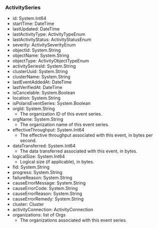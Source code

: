 ### ActivitySeries
- id: System.Int64
- startTime: DateTime
- lastUpdated: DateTime
- lastActivityType: ActivityTypeEnum
- lastActivityStatus: ActivityStatusEnum
- severity: ActivitySeverityEnum
- objectId: System.String
- objectName: System.String
- objectType: ActivityObjectTypeEnum
- activitySeriesId: System.String
- clusterUuid: System.String
- clusterName: System.String
- lastEventAddedAt: DateTime
- lastVerifiedAt: DateTime
- isCancelable: System.Boolean
- location: System.String
- isPolarisEventSeries: System.Boolean
- orgId: System.String
  - The organization ID of this event series.
- orgName: System.String
  - The organization name of this event series.
- effectiveThroughput: System.Int64
  - The effective throughput associated with this event, in bytes per second.
- dataTransferred: System.Int64
  - The data transferred associated with this event, in bytes.
- logicalSize: System.Int64
  - Logical size (if applicable), in bytes.
- fid: System.String
- progress: System.String
- failureReason: System.String
- causeErrorMessage: System.String
- causeErrorCode: System.String
- causeErrorReason: System.String
- causeErrorRemedy: System.String
- cluster: Cluster
- activityConnection: ActivityConnection
- organizations: list of Orgs
  - The organizations associated with this event series.
